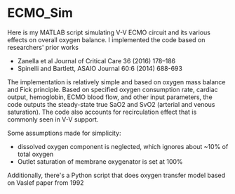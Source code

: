 # ECMO_Sim

Here is my MATLAB script simulating V-V ECMO circuit and its various effects on overall oxygen balance. I implemented the code based on researchers' prior works 
- Zanella et al Journal of Critical Care 36 (2016) 178–186
- Spinelli and Bartlett, ASAIO Journal 60:6 (2014) 688-693

The implementation is relatively simple and based on oxygen mass balance and Fick principle. Based on specified oxygen consumption rate, cardiac output, hemoglobin, ECMO blood flow, and other input parameters, the code outputs the steady-state true SaO2 and SvO2 (arterial and venous saturation). The code also accounts for recirculation effect that is commonly seen in V-V support.

Some assumptions made for simplicity:
- dissolved oxygen component is neglected, which ignores about ~10% of total oxygen
- Outlet saturation of membrane oxygenator is set at 100% 

Additionally, there's a Python script that does oxygen transfer model based on Vaslef paper from 1992

